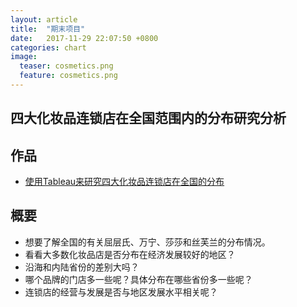 ```yaml
---
layout: article
title:  "期末项目"
date:   2017-11-29 22:07:50 +0800
categories: chart
image:
  teaser: cosmetics.png
  feature: cosmetics.png
---
```


## 四大化妆品连锁店在全国范围内的分布研究分析

## 作品
- <a href="https://public.tableau.com/views/_18388/2_1?:embed=y&:display_count=yes&publish=yes" target="_blank">使用Tableau来研究四大化妆品连锁店在全国的分布</a>

## 概要
- 想要了解全国的有关屈层氏、万宁、莎莎和丝芙兰的分布情况。
- 看看大多数化妆品店是否分布在经济发展较好的地区？
- 沿海和内陆省份的差别大吗？
- 哪个品牌的门店多一些呢？具体分布在哪些省份多一些呢？
- 连锁店的经营与发展是否与地区发展水平相关呢？



				
				